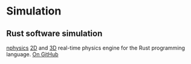 # Simulation


## Rust software simulation 

[nphysics](https://nphysics.org/) [2D](https://nphysics.org/rustdoc/nphysics2d/index.html) and [3D](https://nphysics.org/rustdoc/nphysics3d/index.html) real-time physics engine for the Rust programming language.
[On GitHub](https://github.com/rustsim/nphysics)
